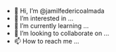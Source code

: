 - 👋 Hi, I’m @jamilfedericoalmada
- 👀 I’m interested in ...
- 🌱 I’m currently learning ...
- 💞️ I’m looking to collaborate on ...
- 📫 How to reach me ...

<!---
jamilfedericoalmada/jamilfedericoalmada is a ✨ special ✨ repository because its `README.md` (this file) appears on your GitHub profile.
You can click the Preview link to take a look at your changes.
--->
